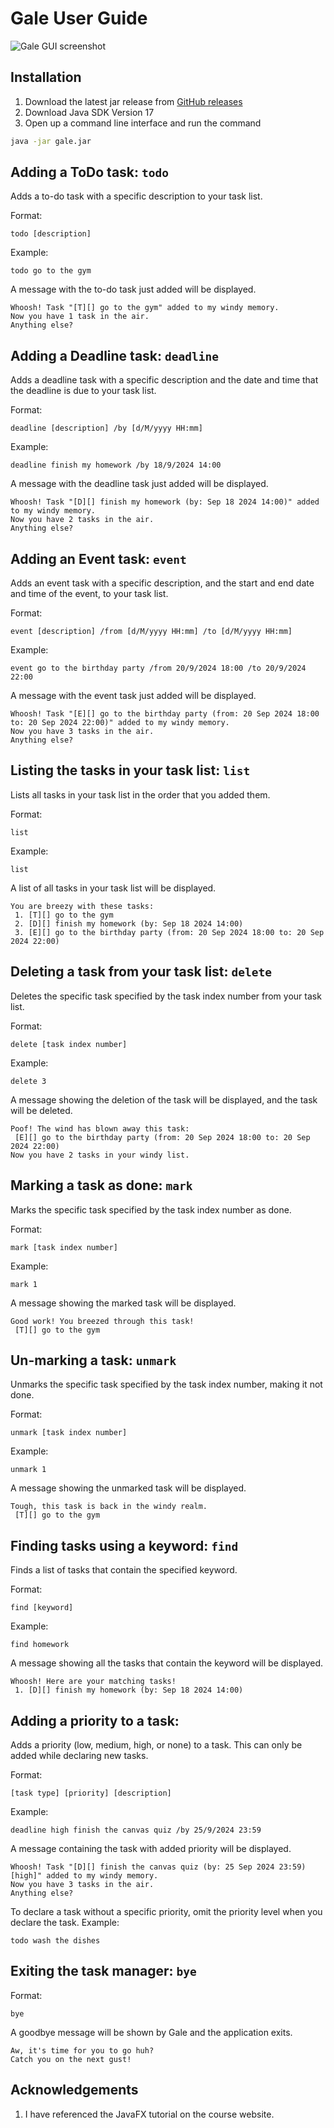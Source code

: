 # Gale User Guide

![Gale GUI screenshot](Ui.png)

## Installation
1. Download the latest jar release from [GitHub releases](https://github.com/kaikquah/ip/releases)
2. Download Java SDK Version 17
3. Open up a command line interface and run the command 
```bash
java -jar gale.jar
```

## Adding a ToDo task: `todo`
Adds a to-do task with a specific description to your task list.

Format:
```
todo [description]
```

Example:
```
todo go to the gym
```
A message with the to-do task just added will be displayed.
```
Whoosh! Task "[T][] go to the gym" added to my windy memory.
Now you have 1 task in the air.
Anything else?
```

## Adding a Deadline task: `deadline`
Adds a deadline task with a specific description and the date and time that the deadline is due to your task list.

Format:
```
deadline [description] /by [d/M/yyyy HH:mm]
```

Example:
```
deadline finish my homework /by 18/9/2024 14:00
```
A message with the deadline task just added will be displayed.
```
Whoosh! Task "[D][] finish my homework (by: Sep 18 2024 14:00)" added to my windy memory.
Now you have 2 tasks in the air.
Anything else?
```

## Adding an Event task: `event`
Adds an event task with a specific description, and the start and end date and time of the event, to your task list.

Format:
```
event [description] /from [d/M/yyyy HH:mm] /to [d/M/yyyy HH:mm]
```

Example:
```
event go to the birthday party /from 20/9/2024 18:00 /to 20/9/2024 22:00
```
A message with the event task just added will be displayed.
```
Whoosh! Task "[E][] go to the birthday party (from: 20 Sep 2024 18:00 to: 20 Sep 2024 22:00)" added to my windy memory.
Now you have 3 tasks in the air.
Anything else?
```

## Listing the tasks in your task list: `list`
Lists all tasks in your task list in the order that you added them.

Format:
```
list
```

Example:
```
list
```
A list of all tasks in your task list will be displayed.
```
You are breezy with these tasks:
 1. [T][] go to the gym
 2. [D][] finish my homework (by: Sep 18 2024 14:00)
 3. [E][] go to the birthday party (from: 20 Sep 2024 18:00 to: 20 Sep 2024 22:00)
```

## Deleting a task from your task list: `delete`
Deletes the specific task specified by the task index number from your task list.

Format:
```
delete [task index number]
```

Example:
```
delete 3
```
A message showing the deletion of the task will be displayed, and the task will be deleted.
```
Poof! The wind has blown away this task:
 [E][] go to the birthday party (from: 20 Sep 2024 18:00 to: 20 Sep 2024 22:00)
Now you have 2 tasks in your windy list.
```

## Marking a task as done: `mark`
Marks the specific task specified by the task index number as done.

Format:
```
mark [task index number]
```

Example:
```
mark 1
```
A message showing the marked task will be displayed.
```
Good work! You breezed through this task!
 [T][] go to the gym
```

## Un-marking a task: `unmark`
Unmarks the specific task specified by the task index number, making it not done.

Format:
```
unmark [task index number]
```

Example:
```
unmark 1
```
A message showing the unmarked task will be displayed.
```
Tough, this task is back in the windy realm.
 [T][] go to the gym
```

## Finding tasks using a keyword: `find`
Finds a list of tasks that contain the specified keyword.

Format:
```
find [keyword]
```

Example:
```
find homework
```
A message showing all the tasks that contain the keyword will be displayed.
```
Whoosh! Here are your matching tasks!
 1. [D][] finish my homework (by: Sep 18 2024 14:00)
```

## Adding a priority to a task: 
Adds a priority (low, medium, high, or none) to a task. This can only be added while declaring new tasks.

Format:
```
[task type] [priority] [description]
```

Example:
```
deadline high finish the canvas quiz /by 25/9/2024 23:59
```
A message containing the task with added priority will be displayed.
```
Whoosh! Task "[D][] finish the canvas quiz (by: 25 Sep 2024 23:59) [high]" added to my windy memory.
Now you have 3 tasks in the air.
Anything else?
```

To declare a task without a specific priority, omit the priority level when you declare the task.
Example:
```
todo wash the dishes
```

## Exiting the task manager: `bye`
Format:
```
bye
```
A goodbye message will be shown by Gale and the application exits.
```
Aw, it's time for you to go huh?
Catch you on the next gust!
```

## Acknowledgements

1. I have referenced the JavaFX tutorial on the course website.
